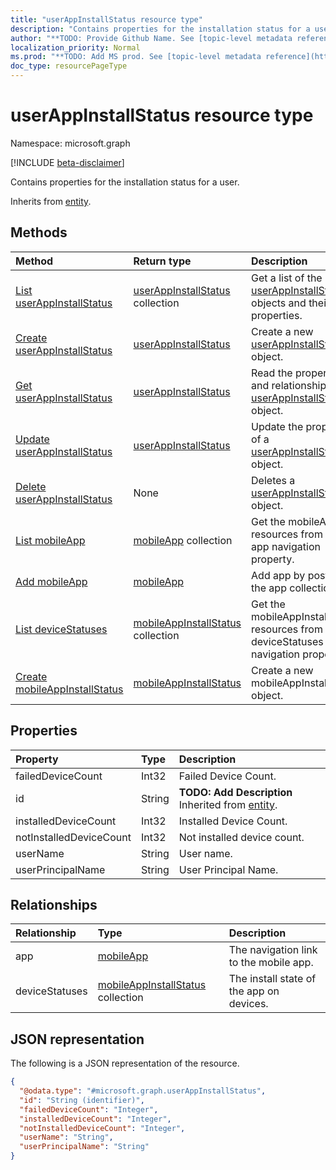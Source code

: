 ```yaml
---
title: "userAppInstallStatus resource type"
description: "Contains properties for the installation status for a user."
author: "**TODO: Provide Github Name. See [topic-level metadata reference](https://msgo.azurewebsites.net/add/document/guidelines/metadata.html#topic-level-metadata)**"
localization_priority: Normal
ms.prod: "**TODO: Add MS prod. See [topic-level metadata reference](https://msgo.azurewebsites.net/add/document/guidelines/metadata.html#topic-level-metadata)**"
doc_type: resourcePageType
---
```


# userAppInstallStatus resource type

Namespace: microsoft.graph

[!INCLUDE [beta-disclaimer](../../includes/beta-disclaimer.md)]

Contains properties for the installation status for a user.


Inherits from [entity](../resources/entity.md).

## Methods
|Method|Return type|Description|
|:---|:---|:---|
|[List userAppInstallStatus](../api/userappinstallstatus-list.md)|[userAppInstallStatus](../resources/userappinstallstatus.md) collection|Get a list of the [userAppInstallStatus](../resources/userappinstallstatus.md) objects and their properties.|
|[Create userAppInstallStatus](../api/userappinstallstatus-create.md)|[userAppInstallStatus](../resources/userappinstallstatus.md)|Create a new [userAppInstallStatus](../resources/userappinstallstatus.md) object.|
|[Get userAppInstallStatus](../api/userappinstallstatus-get.md)|[userAppInstallStatus](../resources/userappinstallstatus.md)|Read the properties and relationships of a [userAppInstallStatus](../resources/userappinstallstatus.md) object.|
|[Update userAppInstallStatus](../api/userappinstallstatus-update.md)|[userAppInstallStatus](../resources/userappinstallstatus.md)|Update the properties of a [userAppInstallStatus](../resources/userappinstallstatus.md) object.|
|[Delete userAppInstallStatus](../api/userappinstallstatus-delete.md)|None|Deletes a [userAppInstallStatus](../resources/userappinstallstatus.md) object.|
|[List mobileApp](../api/userappinstallstatus-list-app.md)|[mobileApp](../resources/mobileapp.md) collection|Get the mobileApp resources from the app navigation property.|
|[Add mobileApp](../api/userappinstallstatus-post-app.md)|[mobileApp](../resources/mobileapp.md)|Add app by posting to the app collection.|
|[List deviceStatuses](../api/userappinstallstatus-list-devicestatuses.md)|[mobileAppInstallStatus](../resources/mobileappinstallstatus.md) collection|Get the mobileAppInstallStatus resources from the deviceStatuses navigation property.|
|[Create mobileAppInstallStatus](../api/userappinstallstatus-post-devicestatuses.md)|[mobileAppInstallStatus](../resources/mobileappinstallstatus.md)|Create a new mobileAppInstallStatus object.|

## Properties
|Property|Type|Description|
|:---|:---|:---|
|failedDeviceCount|Int32|Failed Device Count.|
|id|String|**TODO: Add Description** Inherited from [entity](../resources/entity.md).|
|installedDeviceCount|Int32|Installed Device Count.|
|notInstalledDeviceCount|Int32|Not installed device count.|
|userName|String|User name.|
|userPrincipalName|String|User Principal Name.|

## Relationships
|Relationship|Type|Description|
|:---|:---|:---|
|app|[mobileApp](../resources/mobileapp.md)|The navigation link to the mobile app.|
|deviceStatuses|[mobileAppInstallStatus](../resources/mobileappinstallstatus.md) collection|The install state of the app on devices.|

## JSON representation
The following is a JSON representation of the resource.
<!-- {
  "blockType": "resource",
  "keyProperty": "id",
  "@odata.type": "microsoft.graph.userAppInstallStatus",
  "baseType": "microsoft.graph.entity",
  "openType": false
}
-->
``` json
{
  "@odata.type": "#microsoft.graph.userAppInstallStatus",
  "id": "String (identifier)",
  "failedDeviceCount": "Integer",
  "installedDeviceCount": "Integer",
  "notInstalledDeviceCount": "Integer",
  "userName": "String",
  "userPrincipalName": "String"
}
```

